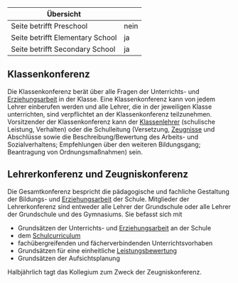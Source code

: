 | Übersicht | |
| --- | --- |
| Seite betrifft Preschool | nein |
| Seite betrifft Elementary School | ja |
| Seite betrifft Secondary School | ja |

## Klassenkonferenz 

Die Klassenkonferenz berät über alle Fragen der Unterrichts- und [Erziehungsarbeit](/de/Erziehung "Erziehung") in der Klasse. Eine Klassenkonferenz kann von jedem Lehrer einberufen werden und alle Lehrer, die in der jeweiligen Klasse unterrichten, sind verpflichtet an der Klassenkonferenz teilzunehmen. Vorsitzender der Klassenkonferenz kann der [Klassenlehrer](/de/Klassenleitung_und_Fachlehrer "Klassenleitung und Fachlehrer") (schulische Leistung, Verhalten) oder die Schulleitung (Versetzung, [Zeugnisse](/de/Leistungsbewertung_und_Zeugnisse "Leistungsbewertung und Zeugnisse") und Abschlüsse sowie die Beschreibung/Bewertung des Arbeits- und Sozialverhaltens; Empfehlungen über den weiteren Bildungsgang; Beantragung von Ordnungsmaßnahmen) sein.

## Lehrerkonferenz und Zeugniskonferenz 

Die Gesamtkonferenz bespricht die pädagogische und fachliche Gestaltung der Bildungs- und [Erziehungsarbeit](/de/Erziehung "Erziehung") der Schule. Mitglieder der Lehrerkonferenz sind entweder alle Lehrer der Grundschule oder alle Lehrer der Grundschule und des Gymnasiums. Sie befasst sich mit

-   Grundsätzen der Unterrichts- und [Erziehungsarbeit](/de/Erziehung "Erziehung") an der Schule
-   dem [Schulcurriculum](/de/Curriculum "Curriculum")
-   fachübergreifenden und fächerverbindenden Unterrichtsvorhaben
-   Grundsätzen für eine einheitliche [Leistungsbewertung](/de/Leistungsbewertung_und_Zeugnisse "Leistungsbewertung und Zeugnisse")
-   Grundsätzen der Aufsichtsplanung

Halbjährlich tagt das Kollegium zum Zweck der Zeugniskonferenz.